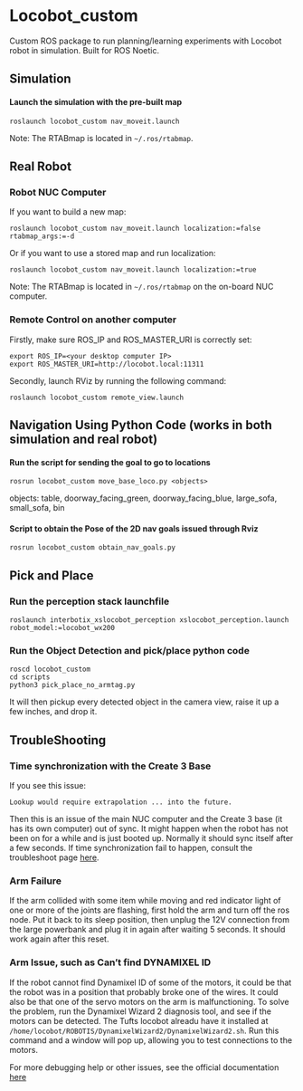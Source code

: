 # Locobot_custom
Custom ROS package to run planning/learning experiments with Locobot robot in simulation. Built for ROS Noetic.

## Simulation
#### Launch the simulation with the pre-built map

```
roslaunch locobot_custom nav_moveit.launch
```
Note: The RTABmap is located in `~/.ros/rtabmap`.

## Real Robot
### Robot NUC Computer
If you want to build a new map:
```
roslaunch locobot_custom nav_moveit.launch localization:=false rtabmap_args:=-d
```

Or if you want to use a stored map and run localization:
```
roslaunch locobot_custom nav_moveit.launch localization:=true
```
Note: The RTABmap is located in `~/.ros/rtabmap` on the on-board NUC computer.

### Remote Control on another computer
Firstly, make sure ROS_IP and ROS_MASTER_URI is correctly set:
```
export ROS_IP=<your desktop computer IP>
export ROS_MASTER_URI=http://locobot.local:11311
```

Secondly, launch RViz by running the following command:
```
roslaunch locobot_custom remote_view.launch
```

## Navigation Using Python Code (works in both simulation and real robot)
#### Run the script for sending the goal to go to locations

```
rosrun locobot_custom move_base_loco.py <objects>
```
objects: table, doorway_facing_green, doorway_facing_blue, large_sofa, small_sofa, bin

#### Script to obtain the Pose of the 2D nav goals issued through Rviz

```
rosrun locobot_custom obtain_nav_goals.py
```

## Pick and Place
### Run the perception stack launchfile
```
roslaunch interbotix_xslocobot_perception xslocobot_perception.launch robot_model:=locobot_wx200
```

### Run the Object Detection and pick/place python code
```
roscd locobot_custom
cd scripts
python3 pick_place_no_armtag.py
```

It will then pickup every detected object in the camera view, raise it up a few inches, and drop it.

## TroubleShooting
### Time synchronization with the Create 3 Base
If you see this issue:
```
Lookup would require extrapolation ... into the future.
```
Then this is an issue of the main NUC computer and the Create 3 base (it has its own computer) out of sync. 
It might happen when the robot has not been on for a while and is just booted up. 
Normally it should sync itself after a few seconds. 
If time synchronization fail to happen, consult the troubleshoot page [here](https://docs.trossenrobotics.com/interbotix_xslocobots_docs/troubleshooting.html#create-3-base-clock-is-not-synchronized).

### Arm Failure
If the arm collided with some item while moving and red indicator light of one or more of the joints are flashing,
first hold the arm and turn off the ros node. Put it back to its sleep position, then
unplug the 12V connection from the large powerbank and plug it in again after waiting 5 seconds. It should work
again after this reset.

### Arm Issue, such as Can’t find DYNAMIXEL ID
If the robot cannot find Dynamixel ID of some of the motors, it could be that the robot was in a position that probably broke one of the wires. It could also be that one of the servo motors on the arm is malfunctioning. To solve the problem, run the Dynamixel Wizard 2 diagnosis tool, and see if the motors can be detected. The Tufts locobot alreadu have it installed at `/home/locobot/ROBOTIS/DynamixelWizard2/DynamixelWizard2.sh`. Run this command and a window will pop up, allowing you to test connections to the motors.

For more debugging help or other issues, see the official documentation [here](https://docs.trossenrobotics.com/interbotix_xsarms_docs/troubleshooting.html#can-t-find-dynamixel-id)
